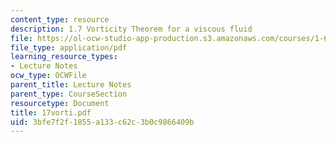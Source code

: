 ```yaml
---
content_type: resource
description: 1.7 Vorticity Theorem for a viscous fluid
file: https://ol-ocw-studio-app-production.s3.amazonaws.com/courses/1-63-advanced-fluid-dynamics-of-the-environment-fall-2002/3bfe7f2f1855a133c62c3b0c9866409b_17vorti.pdf
file_type: application/pdf
learning_resource_types:
- Lecture Notes
ocw_type: OCWFile
parent_title: Lecture Notes
parent_type: CourseSection
resourcetype: Document
title: 17vorti.pdf
uid: 3bfe7f2f-1855-a133-c62c-3b0c9866409b
---
```

